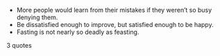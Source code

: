  - More people would learn from their mistakes if they weren’t so busy denying them.
 - Be dissatisfied enough to improve, but satisfied enough to be happy.
 - Fasting is not nearly so deadly as feasting.

3 quotes